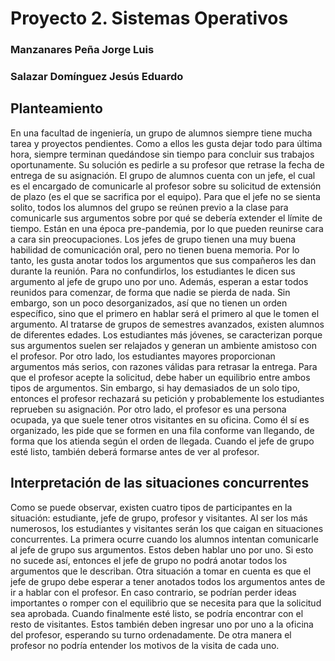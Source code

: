 # Proyecto 2. Sistemas Operativos
### Manzanares Peña Jorge Luis
### Salazar Domínguez Jesús Eduardo


## Planteamiento
En una facultad de ingeniería, un grupo de alumnos siempre tiene mucha tarea y proyectos pendientes. Como a ellos les gusta dejar todo para última hora, siempre terminan quedándose sin tiempo para concluir sus trabajos oportunamente. Su solución es pedirle a su profesor que retrase la fecha de entrega de su asignación.
	El grupo de alumnos cuenta con un jefe, el cual es el encargado de comunicarle al profesor sobre su solicitud de extensión de plazo (es el que se sacrifica por el equipo). Para que el jefe no se sienta solito, todos los alumnos del grupo se reúnen previo a la clase para comunicarle sus argumentos sobre por qué se debería extender el límite de tiempo. Están en una época pre-pandemia, por lo que pueden reunirse cara a cara sin preocupaciones.
	Los jefes de grupo tienen una muy buena habilidad de comunicación oral, pero no tienen buena memoria. Por lo tanto, les gusta anotar todos los argumentos que sus compañeros les dan durante la reunión. Para no confundirlos, los estudiantes le dicen sus argumento al jefe de grupo uno por uno. Además, esperan a estar todos reunidos para comenzar, de forma que nadie se pierda de nada. Sin embargo, son un poco desorganizados, así que no tienen un orden específico, sino que el primero en hablar será el primero al que le tomen el argumento.
	Al tratarse de grupos de semestres avanzados, existen alumnos de diferentes edades. Los estudiantes más jóvenes, se caracterizan porque sus argumentos suelen ser relajados y generan un ambiente amistoso con el profesor. Por otro lado, los estudiantes mayores proporcionan argumentos más serios, con razones válidas para retrasar la entrega.
	Para que el profesor acepte la solicitud, debe haber un equilibrio entre ambos tipos de argumentos. Sin embargo, si hay demasiados de un solo tipo, entonces el profesor rechazará su petición y probablemente los estudiantes reprueben su asignación.
	Por otro lado, el profesor es una persona ocupada, ya que suele tener otros visitantes en su oficina. Como él sí es organizado, les pide que se formen en una fila conforme van llegando, de forma que los atienda según el orden de llegada. Cuando el jefe de grupo esté listo, también deberá formarse antes de ver al profesor.


## Interpretación de las situaciones concurrentes
Como se puede observar, existen cuatro tipos de participantes en la situación: estudiante, jefe de grupo, profesor y visitantes. Al ser los más numerosos, los estudiantes y visitantes serán los que caigan en situaciones concurrentes. La primera ocurre cuando los alumnos intentan comunicarle al jefe de grupo sus argumentos. Estos deben hablar uno por uno. Si esto no sucede así, entonces el jefe de grupo no podrá anotar todos los argumentos que le describan.
	Otra situación a tomar en cuenta es que el jefe de grupo debe esperar a tener anotados todos los argumentos antes de ir a hablar con el profesor. En caso contrario, se podrían perder ideas importantes o romper con el equilibrio que se necesita para que la solicitud sea aprobada. Cuando finalmente esté listo, se podría encontrar con el resto de visitantes. Estos también deben ingresar uno por uno a la oficina del profesor, esperando su turno ordenadamente. De otra manera el profesor no podría entender los motivos de la visita de cada uno.

